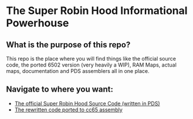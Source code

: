 # The Super Robin Hood Informational Powerhouse

## What is the purpose of this repo?
This repo is the place where you will find things like the official source code, the ported 6502 version (very heavily a WIP), RAM Maps, actual maps, documentation and PDS assemblers all in one place.

## Navigate to where you want:
* [The official Super Robin Hood Source Code (written in PDS)](https://github.com/Vhyrro/SuperRobinHoodNESSource/tree/master/pds_src)
* [The rewritten code ported to cc65 assembly](https://github.com/Vhyrro/SuperRobinHoodNESSource/tree/master/rewrite)
